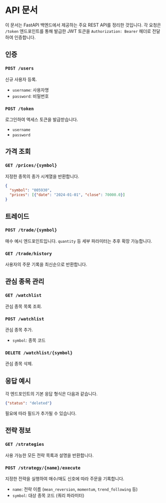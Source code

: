# API 문서

이 문서는 FastAPI 백엔드에서 제공하는 주요 REST API를 정리한 것입니다.
각 요청은 `/token` 엔드포인트를 통해 발급한 JWT 토큰을 `Authorization: Bearer` 헤더로 전달하여 인증합니다.

## 인증
### `POST /users`
신규 사용자 등록.
- `username`: 사용자명
- `password`: 비밀번호

### `POST /token`
로그인하여 액세스 토큰을 발급받습니다.
- `username`
- `password`

## 가격 조회
### `GET /prices/{symbol}`
지정한 종목의 종가 시계열을 반환합니다.
```json
{
  "symbol": "005930",
  "prices": [{"date": "2024-01-01", "close": 70000.0}]
}
```

## 트레이드
### `POST /trade/{symbol}`
매수 예시 엔드포인트입니다. `quantity` 등 세부 파라미터는 추후 확장 가능합니다.

### `GET /trade/history`
사용자의 주문 기록을 최신순으로 반환합니다.

## 관심 종목 관리
### `GET /watchlist`
관심 종목 목록 조회.

### `POST /watchlist`
관심 종목 추가.
- `symbol`: 종목 코드

### `DELETE /watchlist/{symbol}`
관심 종목 삭제.

## 응답 예시
각 엔드포인트의 기본 응답 형식은 다음과 같습니다.
```json
{"status": "deleted"}
```
필요에 따라 필드가 추가될 수 있습니다.

## 전략 정보
### `GET /strategies`
사용 가능한 모든 전략 목록과 설명을 반환합니다.

### `POST /strategy/{name}/execute`
지정한 전략을 실행하여 매수/매도 신호에 따라 주문을 기록합니다.
- `name`: 전략 이름 (`mean_reversion`, `momentum`, `trend_following` 등)
- `symbol`: 대상 종목 코드 (쿼리 파라미터)
